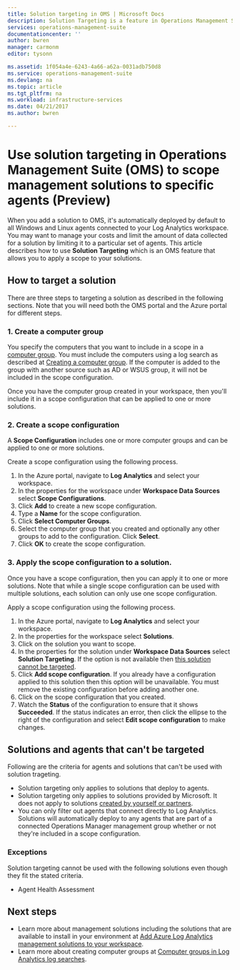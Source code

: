 ```yaml
---
title: Solution targeting in OMS | Microsoft Docs
description: Solution Targeting is a feature in Operations Management Suite (OMS) that allows you to limit management solutions to a specific set of agents.  This article describes how to create a scope configuration and apply it to a solution.
services: operations-management-suite
documentationcenter: ''
author: bwren
manager: carmonm
editor: tysonn

ms.assetid: 1f054a4e-6243-4a66-a62a-0031adb750d8
ms.service: operations-management-suite
ms.devlang: na
ms.topic: article
ms.tgt_pltfrm: na
ms.workload: infrastructure-services
ms.date: 04/21/2017
ms.author: bwren

---
```

# Use solution targeting in Operations Management Suite (OMS) to scope management solutions to specific agents (Preview)
When you add a solution to OMS, it's automatically deployed by default to all Windows and Linux agents connected to your Log Analytics workspace.  You may want to manage your costs and limit the amount of data collected for a solution by limiting it to a particular set of agents.  This article describes how to use **Solution Targeting** which is an OMS feature that allows you to apply a scope to your solutions.

## How to target a solution
There are three steps to targeting a solution as described in the following sections.  Note that 
you will need both the OMS portal and the Azure portal for different steps.


### 1. Create a computer group
You specify the computers that you want to include in a scope in a [computer group](../log-analytics/log-analytics-computer-groups.md).  You must include the computers using a log search as described at [Creating a computer group](../log-analytics/log-analytics-computer-groups.md#creating-a-computer-group).  If the computer is added to the group with another source such as AD or WSUS group, it will not be included in the scope configuration.

Once you have the computer group created in your workspace, then you'll include it in a scope configuration that can be applied to one or more solutions.
 
 
 ### 2. Create a scope configuration
 A **Scope Configuration** includes one or more computer groups and can be applied to one or more solutions. 
 
 Create a scope configuration using the following process.  

 1. In the Azure portal, navigate to **Log Analytics** and select your workspace.
 2. In the properties for the workspace under **Workspace Data Sources** select **Scope Configurations**.
 3. Click **Add** to create a new scope configuration.
 4. Type a **Name** for the scope configuration.
 5. Click **Select Computer Groups**.
 6. Select the computer group that you created and optionally any other groups to add to the configuration.  Click **Select**.  
 6. Click **OK** to create the scope configuration. 


 ### 3. Apply the scope configuration to a solution.
Once you have a scope configuration, then you can apply it to one or more solutions.  Note that while a single scope configuration can be used with multiple solutions, each solution can only use one scope configuration.

Apply a scope configuration using the following process.  

 1. In the Azure portal, navigate to **Log Analytics** and select your workspace.
 2. In the properties for the workspace select **Solutions**.
 3. Click on the solution you want to scope.
 4. In the properties for the solution under **Workspace Data Sources** select **Solution Targeting**.  If the option is not available then [this solution cannot be targeted](#solutions-and-agents-that-cant-be-targeted).
 5. Click **Add scope configuration**.  If you already have a configuration applied to this solution then this option will be unavailable.  You must remove the existing configuration before adding another one.
 6. Click on the scope configuration that you created.
 7. Watch the **Status** of the configuration to ensure that it shows **Succeeded**.  If the status indicates an error, then click the ellipse to the right of the configuration and select **Edit scope configuration** to make changes.

## Solutions and agents that can't be targeted
Following are the criteria for agents and solutions that can't be used with solution trageting.

- Solution targeting only applies to solutions that deploy to agents.
- Solution targeting only applies to solutions provided by Microsoft.  It does not apply to solutions [created by yourself or partners](operations-management-suite-solutions-creating.md).
- You can only filter out agents that connect directly to Log Analytics.  Solutions will automatically deploy to any agents that are part of a connected Operations Manager management group whether or not they're included in a scope configuration.

### Exceptions
Solution targeting cannot be used with the following solutions even though they fit the stated criteria.

- Agent Health Assessment

## Next steps
- Learn more about management solutions including the solutions that are available to install in your environment at [Add Azure Log Analytics management solutions to your workspace](../log-analytics/log-analytics-add-solutions.md).
- Learn more about creating computer groups at [Computer groups in Log Analytics log searches](../log-analytics/log-analytics-computer-groups.md).